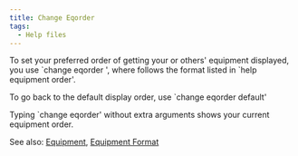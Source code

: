 ```yaml
---
title: Change Eqorder
tags:
  - Help files
---
```

To set your preferred order of getting your or others' equipment
displayed, you use \`change eqorder <order>', where <order> follows the
format listed in \`help equipment order'.

To go back to the default display order, use \`change eqorder default'

Typing \`change eqorder' without extra arguments shows your current
equipment order.

See also: [Equipment](Equipment "wikilink"), [Equipment
Format](Equipment_Format "wikilink")
